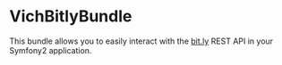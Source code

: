 VichBitlyBundle
===============

This bundle allows you to easily interact with the [bit.ly](http://bit.ly) 
REST API in your Symfony2 application.